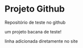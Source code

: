 # Projeto Github
 Repositório de teste no github

um projeto bacana de teste!

linha adicionada diretamente no site